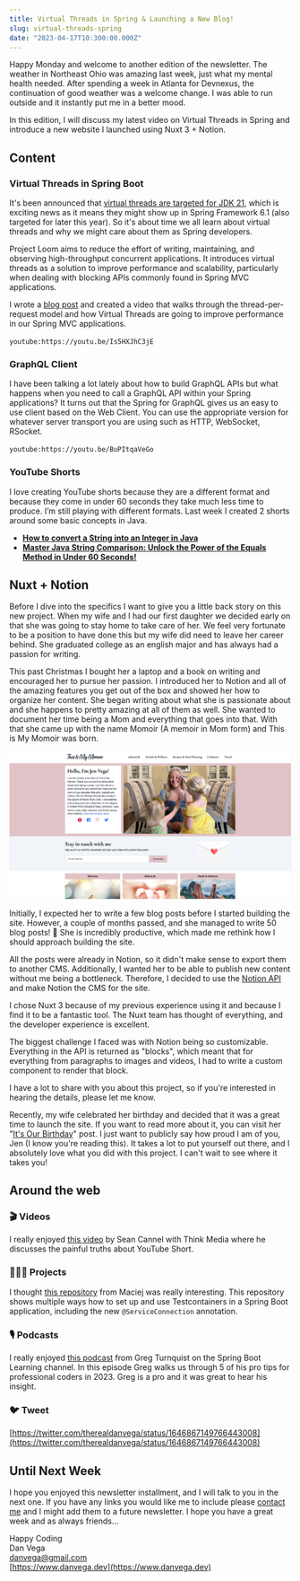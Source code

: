```yaml
---
title: Virtual Threads in Spring & Launching a New Blog!
slug: virtual-threads-spring
date: "2023-04-17T10:300:00.000Z"
---
```


Happy Monday and welcome to another edition of the newsletter. The weather in Northeast Ohio was amazing last week, just what my mental health needed. After spending a week in Atlanta for Devnexus, the continuation of good weather was a welcome change. I was able to run outside and it instantly put me in a better mood.

In this edition, I will discuss my latest video on Virtual Threads in Spring and introduce a new website I launched using Nuxt 3 + Notion.

## Content

### Virtual Threads in Spring Boot

It's been announced that [virtual threads are targeted for JDK 21](https://openjdk.org/jeps/444), which is exciting news as it means they might show up in Spring Framework 6.1 (also targeted for later this year). So it's about time we all learn about virtual threads and why we might care about them as Spring developers.

Project Loom aims to reduce the effort of writing, maintaining, and observing high-throughput concurrent applications. It introduces virtual threads as a solution to improve performance and scalability, particularly when dealing with blocking APIs commonly found in Spring MVC applications.

I wrote a [blog post](https://www.danvega.dev/blog/2023/04/12/virtual-threads-spring/) and created a video that walks through the thread-per-request model and how Virtual Threads are going to improve performance in our Spring MVC applications.

`youtube:https://youtu.be/Is5HXJhC3jE`

### GraphQL Client

I have been talking a lot lately about how to build GraphQL APIs but what happens when you need to call a GraphQL API within your Spring applications? It turns out that the Spring for GraphQL gives us an easy to use client based on the Web Client. You can use the appropriate version for whatever server transport you are using such as HTTP, WebSocket, RSocket.

`youtube:https://youtu.be/BuPItqaVeGo`

### YouTube Shorts

I love creating YouTube shorts because they are a different format and because they come in under 60 seconds they take much less time to produce. I’m still playing with different formats. Last week I created 2 shorts around some basic concepts in Java.

- **[How to convert a String into an Integer in Java](https://studio.youtube.com/video/WtWbR6UrT8E/edit)**
- **[Master Java String Comparison: Unlock the Power of the Equals Method in Under 60 Seconds!](https://studio.youtube.com/video/HuGWdsHGcm4/edit)**

## Nuxt + Notion

Before I dive into the specifics I want to give you a little back story on this new project. When my wife and I had our first daughter we decided early on that she was going to stay home to take care of her. We feel very fortunate to be a position to have done this but my wife did need to leave her career behind. She graduated college as an english major and has always had a passion for writing.

This past Christmas I bought her a laptop and a book on writing and encouraged her to pursue her passion. I introduced her to Notion and all of the amazing features you get out of the box and showed her how to organize her content. She began writing about what she is passionate about and she happens to pretty amazing at all of them as well. She wanted to document her time being a Mom and everything that goes into that. With that she came up with the name Momoir (A memoir in Mom form) and This is My Momoir was born.

![This is my Momoir](./momoir.png)

Initially, I expected her to write a few blog posts before I started building the site. However, a couple of months passed, and she managed to write 50 blog posts! 🤯 She is incredibly productive, which made me rethink how I should approach building the site.

All the posts were already in Notion, so it didn't make sense to export them to another CMS. Additionally, I wanted her to be able to publish new content without me being a bottleneck. Therefore, I decided to use the [Notion API](https://developers.notion.com/) and make Notion the CMS for the site.

I chose Nuxt 3 because of my previous experience using it and because I find it to be a fantastic tool. The Nuxt team has thought of everything, and the developer experience is excellent.

The biggest challenge I faced was with Notion being so customizable. Everything in the API is returned as "blocks", which meant that for everything from paragraphs to images and videos, I had to write a custom component to render that block.

I have a lot to share with you about this project, so if you're interested in hearing the details, please let me know.

Recently, my wife celebrated her birthday and decided that it was a great time to launch the site. If you want to read more about it, you can visit her "[It's Our Birthday](https://www.thisismymomoir.com/blog/its-our-birthday)" post. I just want to publicly say how proud I am of you, Jen (I know you're reading this). It takes a lot to put yourself out there, and I absolutely love what you did with this project. I can't wait to see where it takes you!

## Around the web

### 🎬 Videos

I really enjoyed [this video](https://www.youtube.com/watch?v=oKYeGfZnznk) by Sean Cannel with Think Media where he discusses the painful truths about YouTube Short.

### 👨🏼‍💻 Projects

I thought [this repository](https://github.com/maciej-scratches/spring-boot-3.1-service-connection-demo) from Maciej was really interesting. This repository shows multiple ways how to set up and use Testcontainers in a Spring Boot application, including the new `@ServiceConnection` annotation.

### 🎙️ Podcasts

I really enjoyed [this podcast](https://www.youtube.com/watch?v=aMD0zdlrH-o) from Greg Turnquist on the Spring Boot Learning channel. In this episode Greg walks us through 5 of his pro tips for professional coders in 2023. Greg is a pro and it was great to hear his insight.

### 🐦 Tweet

[https://twitter.com/therealdanvega/status/1646867149766443008](https://twitter.com/therealdanvega/status/1646867149766443008)

## Until Next Week

I hope you enjoyed this newsletter installment, and I will talk to you in the next one. If you have any links you would like me to include please [contact me](http://twitter.com/therealdanvega) and I might add them to a future newsletter. I hope you have a great week and as always friends...

Happy Coding<br/>
Dan Vega<br/>
danvega@gmail.com<br/>
[https://www.danvega.dev](https://www.danvega.dev)

